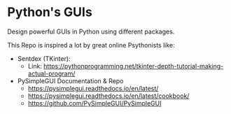 # Python's GUIs
Design powerful GUIs in Python using different packages.

This Repo is inspired a lot by great online Psythonists like:
- Sentdex (TKinter):
    - Link: https://pythonprogramming.net/tkinter-depth-tutorial-making-actual-program/
- PySimpleGUI Documentation & Repo
    - https://pysimplegui.readthedocs.io/en/latest/
    - https://pysimplegui.readthedocs.io/en/latest/cookbook/
    - https://github.com/PySimpleGUI/PySimpleGUI


